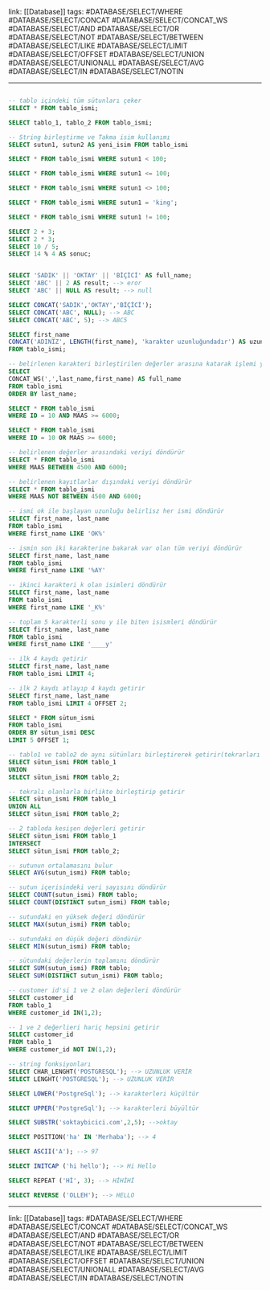 link: [[Database]]
tags: #DATABASE/SELECT/WHERE #DATABASE/SELECT/CONCAT #DATABASE/SELECT/CONCAT_WS #DATABASE/SELECT/AND #DATABASE/SELECT/OR #DATABASE/SELECT/NOT #DATABASE/SELECT/BETWEEN #DATABASE/SELECT/LIKE #DATABASE/SELECT/LIMIT #DATABASE/SELECT/OFFSET #DATABASE/SELECT/UNION #DATABASE/SELECT/UNIONALL #DATABASE/SELECT/AVG #DATABASE/SELECT/IN #DATABASE/SELECT/NOTIN

---
``` sql

-- tablo içindeki tüm sütunları çeker
SELECT * FROM tablo_ismi;

SELECT tablo_1, tablo_2 FROM tablo_ismi;

-- String birleştirme ve Takma isim kullanımı
SELECT sutun1, sutun2 AS yeni_isim FROM tablo_ismi

SELECT * FROM tablo_ismi WHERE sutun1 < 100;

SELECT * FROM tablo_ismi WHERE sutun1 <= 100;

SELECT * FROM tablo_ismi WHERE sutun1 <> 100;

SELECT * FROM tablo_ismi WHERE sutun1 = 'king';

SELECT * FROM tablo_ismi WHERE sutun1 != 100;

SELECT 2 + 3;
SELECT 2 * 3;
SELECT 10 / 5;
SELECT 14 % 4 AS sonuc;


SELECT 'SADIK' || 'OKTAY' || 'BİÇİCİ' AS full_name;
SELECT 'ABC' || 2 AS result; --> eror
SELECT 'ABC' || NULL AS result; --> null

SELECT CONCAT('SADIK','OKTAY','BİÇİCİ');
SELECT CONCAT('ABC', NULL); --> ABC
SELECT CONCAT('ABC', 5); --> ABC5

SELECT first_name
CONCAT('ADINIZ', LENGTH(first_name), 'karakter uzunluğundadır') AS uzunluk
FROM tablo_ismi;

-- belirlenen karakteri birleştirilen değerler arasına katarak işlemi yapıyor
SELECT 
CONCAT_WS(',',last_name,first_name) AS full_name
FROM tablo_ismi
ORDER BY last_name;

SELECT * FROM tablo_ismi
WHERE ID = 10 AND MAAS >= 6000;

SELECT * FROM tablo_ismi
WHERE ID = 10 OR MAAS >= 6000;

-- belirlenen değerler arasındaki veriyi döndürür
SELECT * FROM tablo_ismi
WHERE MAAS BETWEEN 4500 AND 6000;

-- belirlenen kayıtlarlar dışındaki veriyi döndürür
SELECT * FROM tablo_ismi
WHERE MAAS NOT BETWEEN 4500 AND 6000;

-- ismi ok ile başlayan uzunluğu belirlisz her ismi döndürür
SELECT first_name, last_name
FROM tablo_ismi
WHERE first_name LIKE 'OK%'

-- ismin son iki karakterine bakarak var olan tüm veriyi döndürür
SELECT first_name, last_name
FROM tablo_ismi
WHERE first_name LIKE '%AY'

-- ikinci karakteri k olan isimleri döndürür
SELECT first_name, last_name
FROM tablo_ismi
WHERE first_name LIKE '_K%'

-- toplam 5 karakterli sonu y ile biten isismleri döndürür
SELECT first_name, last_name
FROM tablo_ismi
WHERE first_name LIKE '____y'

-- ilk 4 kaydı getirir
SELECT first_name, last_name
FROM tablo_ismi LIMIT 4;

-- ilk 2 kaydı atlayıp 4 kaydı getirir
SELECT first_name, last_name
FROM tablo_ismi LIMIT 4 OFFSET 2;

SELECT * FROM sütun_ismi
FROM tablo_ismi
ORDER BY sütun_ismi DESC
LIMIT 5 OFFSET 1;

-- tablo1 ve tablo2 de aynı sütünları birleştirerek getirir(tekrarları atar)
SELECT sütun_ismi FROM tablo_1
UNION
SELECT sütun_ismi FROM tablo_2;

-- tekralı olanlarla birlikte birleştirip getirir
SELECT sütun_ismi FROM tablo_1
UNION ALL
SELECT sütun_ismi FROM tablo_2;

-- 2 tabloda kesişen değerleri getirir
SELECT sütun_ismi FROM tablo_1
INTERSECT
SELECT sütun_ismi FROM tablo_2;

-- sutunun ortalamasını bulur
SELECT AVG(sutun_ismi) FROM tablo;

-- sutun içerisindeki veri sayısını döndürür
SELECT COUNT(sutun_ismi) FROM tablo;
SELECT COUNT(DISTINCT sutun_ismi) FROM tablo;

-- sutundaki en yüksek değeri döndürür
SELECT MAX(sutun_ismi) FROM tablo;

-- sutundaki en düşük değeri döndürür
SELECT MIN(sutun_ismi) FROM tablo;

-- sütundaki değerlerin toplamını döndürür
SELECT SUM(sutun_ismi) FROM tablo;
SELECT SUM(DISTINCT sutun_ismi) FROM tablo;

-- customer id'si 1 ve 2 olan değerleri döndürür
SELECT customer_id
FROM tablo_1
WHERE customer_id IN(1,2);

-- 1 ve 2 değerlieri hariç hepsini getirir
SELECT customer_id
FROM tablo_1
WHERE customer_id NOT IN(1,2);

-- string fonksiyonları
SELECT CHAR_LENGHT('POSTGRESQL'); --> UZUNLUK VERİR
SELECT LENGHT('POSTGRESQL'); --> UZUNLUK VERİR

SELECT LOWER('PostgreSql'); --> karakterleri küçültür

SELECT UPPER('PostgreSql'); --> karakterleri büyültür

SELECT SUBSTR('soktaybicici.com',2,5); -->oktay

SELECT POSITION('ha' IN 'Merhaba'); --> 4

SELECT ASCII('A'); --> 97

SELECT INITCAP ('hi hello'); --> Hi Hello

SELECT REPEAT ('Hİ', 3); --> HİHİHİ

SELECT REVERSE ('OLLEH'); --> HELLO
``` 

---
link: [[Database]]
tags: #DATABASE/SELECT/WHERE #DATABASE/SELECT/CONCAT #DATABASE/SELECT/CONCAT_WS #DATABASE/SELECT/AND #DATABASE/SELECT/OR #DATABASE/SELECT/NOT #DATABASE/SELECT/BETWEEN #DATABASE/SELECT/LIKE #DATABASE/SELECT/LIMIT #DATABASE/SELECT/OFFSET #DATABASE/SELECT/UNION #DATABASE/SELECT/UNIONALL #DATABASE/SELECT/AVG #DATABASE/SELECT/IN #DATABASE/SELECT/NOTIN
